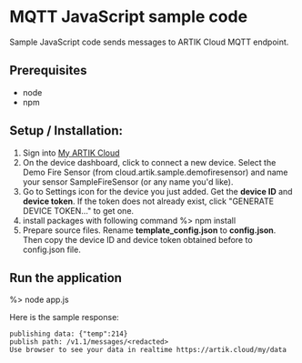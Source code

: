 # MQTT JavaScript sample code
Sample JavaScript code sends messages to ARTIK Cloud MQTT endpoint. 

## Prerequisites
  - node
  - npm 

## Setup / Installation:
 1. Sign into [My ARTIK Cloud](https://artik.cloud/)
 2. On the device dashboard, click to connect a new device. Select the Demo Fire Sensor (from cloud.artik.sample.demofiresensor) and name your sensor SampleFireSensor (or any name you'd like).
 3. Go to Settings icon for the device you just added. Get the **device ID** and **device token**. If the token does not already exist, click "GENERATE DEVICE TOKEN…" to get one.
 4. install packages with following command
%> npm install
 5. Prepare source files. Rename **template_config.json** to **config.json**. Then copy the device ID and device token obtained before to config.json file.

## Run the application
%> node app.js

Here is the sample response:
```text
publishing data: {"temp":214}
publish path: /v1.1/messages/<redacted>
Use browser to see your data in realtime https://artik.cloud/my/data
```

